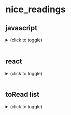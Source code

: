 # nice_readings

## javascript
<details><summary>(click to toggle)</summary>

in overall
- lit javascript https://developer.mozilla.org/fr/docs/Web/JavaScript/Une_r%C3%A9introduction_%C3%A0_JavaScript
- react vocab https://fr.reactjs.org/docs/glossary.html#single-page-application
  
on functions
- in overall https://developer.mozilla.org/fr/docs/Web/JavaScript/Une_r%C3%A9introduction_%C3%A0_JavaScript#Les_fonctions
- Immediately Invoked Function Expression https://developer.mozilla.org/fr/docs/Glossaire/IIFE
  
</details>
<br>

## react
<details><summary>(click to toggle)</summary>

in overall
- getting started https://fr.reactjs.org/docs/getting-started.html
- courses https://fr.reactjs.org/community/courses.html

on components
- state and props
  - ***"The main responsibility of a Component is to translate raw data into rich HTML. With that in mind, the props and the state together constitute the raw data that the HTML output derives from."***
  - commonalities: objects, render update, deterministic
  - [see differences](https://fr.reactjs.org/docs/faq-state.html#what-is-the-difference-between-state-and-props)
  - state: initial value defined inside the comp. Optional, preferable without (+complexity and -predictability). Modified with setState()
  - props - properties: value received from parent component, immutable for "pure" component. Like function argument
  - async updates imply https://fr.reactjs.org/docs/state-and-lifecycle.html#state-updates-may-be-asynchronous
- lifecycle methods https://fr.reactjs.org/docs/state-and-lifecycle.html#adding-lifecycle-methods-to-a-class
  - 1) componentDidMount() "exécutée après que la sortie du composant a été injectée dans le DOM."
  - 2) componentWillUnmount() destruct the component
  - 3) componentDidUpdate()
  - nice schema https://projects.wojtekmaj.pl/react-lifecycle-methods-diagram/
- pass args to onEvent() attr https://fr.reactjs.org/docs/handling-events.html#passing-arguments-to-event-handlers
  - keys: "chaque élément à l’intérieur d’un appel à map() a besoin d’une clé"

on way to write components
- class
- function (Stateless (Functional) Components ou SFC) https://fr.reactjs.org/docs/hooks-state.html#hooks-and-function-components

on react x ajax requests
- todo inside componentDidMount(fetch("").then()...) https://fr.reactjs.org/docs/lifting-state-up.html#lessons-learned
- with hooks: const [error, setError] = useState(null); const [isLoaded, setIsLoaded] = useState(false); const [items, setItems] = useState([]);
- or without: this.state = { error: null, isLoaded: false, items: [] };

on forms
- multiple inputs https://fr.reactjs.org/docs/forms.html#handling-multiple-inputs
- formik https://formik.org/docs/overview
- hook form (seems > formik) https://react-hook-form.com/ | https://www.youtube.com/watch?v=bU_eq8qyjic

on hooks
- this section https://fr.reactjs.org/docs/hooks-overview.html
- useState: rather 1 than * vars in useState https://fr.reactjs.org/docs/hooks-faq.html#should-i-use-one-or-many-state-variables 
- useEffect: ...?
- *** les Hooks doivent être appelés au niveau racine des composants ***

web page design with components tree
- components tree design and hierarchy https://fr.reactjs.org/docs/thinking-in-react.html
- loop to display * components https://fr.reactjs.org/docs/lists-and-keys.html#rendering-multiple-components
- "délégation de contenu" https://fr.reactjs.org/docs/lifting-state-up.html#lessons-learned
- "spécialisation" https://fr.reactjs.org/docs/lifting-state-up.html#lessons-learned

on file organization
- by route or by type of file https://fr.reactjs.org/docs/faq-structure.html

on conventions
- DOM tag if downcase \<div \/> but \<Component \/> if uppercase
- Tout composant React doit agir comme une fonction pure vis-à-vis de ses props.
- Il ne doit y avoir qu’une seule « source de vérité » https://fr.reactjs.org/docs/lifting-state-up.html#lessons-learned

on vocabulary
- "faire remonter l’état" <=> déplacer dans le plus proche ancêtre commun

cheap metaphore
- "Si vous imaginez un arbre de composants comme une cascade de props, chaque état de composant est une source d’eau supplémentaire qui rejoint la cascade à un point quelconque, mais qui coule également vers le bas." https://fr.reactjs.org/docs/state-and-lifecycle.html#the-data-flows-down

tools
- react console
- create react app doc https://create-react-app.dev/
  - install dependencies https://create-react-app.dev/docs/installing-a-dependency

</details>
<br>

## toRead list
<details><summary>(click to toggle)</summary>

https://reactfordesigners.com/
https://github.com/gilamran/fullstack-typescript
https://developer.mozilla.org/fr/docs/Web/API/File/Using_files_from_web_applications

</details>
